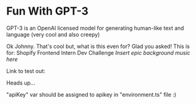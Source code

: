 # Fun With GPT-3

GPT-3 is an OpenAI licensed model for generating human-like text and language (very cool and also creepy)

Ok Johnny. That's cool but, what is this even for?
Glad you asked! This is for:
Shopify Frontend Intern Dev Challenge *Insert epic background music here*

Link to test out: 

Heads up...

"apiKey" var should be assigned to apikey in "environment.ts" file  :)
